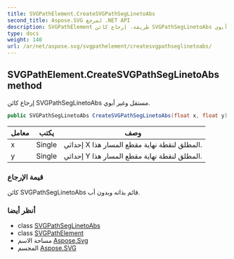 ```yaml
---
title: SVGPathElement.CreateSVGPathSegLinetoAbs
second_title: Aspose.SVG لمرجع .NET API
description: SVGPathElement طريقة. إرجاع كائن SVGPathSegLinetoAbs مستقل وغير أبوي.
type: docs
weight: 140
url: /ar/net/aspose.svg/svgpathelement/createsvgpathseglinetoabs/
---
```

## SVGPathElement.CreateSVGPathSegLinetoAbs method

إرجاع كائن SVGPathSegLinetoAbs مستقل وغير أبوي.

```csharp
public SVGPathSegLinetoAbs CreateSVGPathSegLinetoAbs(float x, float y)
```

| معامل | يكتب | وصف |
| --- | --- | --- |
| x | Single | إحداثي X المطلق لنقطة نهاية مقطع المسار هذا. |
| y | Single | إحداثي Y المطلق لنقطة نهاية مقطع المسار هذا. |

### قيمة الإرجاع

كائن SVGPathSegLinetoAbs قائم بذاته وبدون أب.

### أنظر أيضا

* class [SVGPathSegLinetoAbs](../../../aspose.svg.paths/svgpathseglinetoabs/)
* class [SVGPathElement](../)
* مساحة الاسم [Aspose.Svg](../../svgpathelement/)
* المجسم [Aspose.SVG](../../../)


